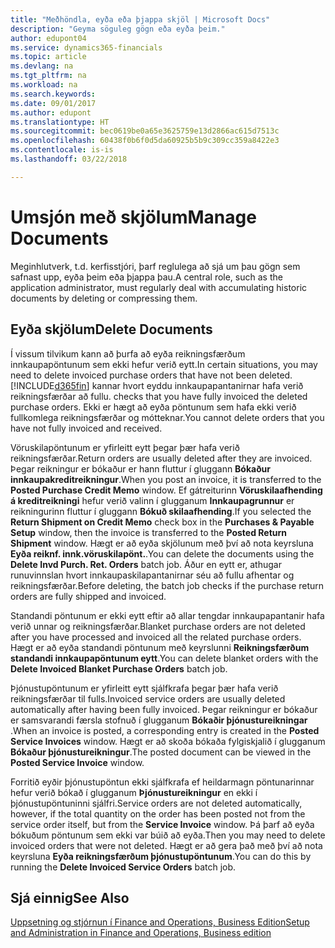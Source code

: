 ```yaml
---
title: "Meðhöndla, eyða eða þjappa skjöl | Microsoft Docs"
description: "Geyma söguleg gögn eða eyða þeim."
author: edupont04
ms.service: dynamics365-financials
ms.topic: article
ms.devlang: na
ms.tgt_pltfrm: na
ms.workload: na
ms.search.keywords: 
ms.date: 09/01/2017
ms.author: edupont
ms.translationtype: HT
ms.sourcegitcommit: bec0619be0a65e3625759e13d2866ac615d7513c
ms.openlocfilehash: 60438f0b6f0d5da60925b5b9c309cc359a8422e3
ms.contentlocale: is-is
ms.lasthandoff: 03/22/2018

---
```

# <a name="manage-documents"></a><span data-ttu-id="5fa1d-103">Umsjón með skjölum</span><span class="sxs-lookup"><span data-stu-id="5fa1d-103">Manage Documents</span></span>
<span data-ttu-id="5fa1d-104">Meginhlutverk, t.d. kerfisstjóri, þarf reglulega að sjá um þau gögn sem safnast upp, eyða þeim eða þjappa þau.</span><span class="sxs-lookup"><span data-stu-id="5fa1d-104">A central role, such as the application administrator, must regularly deal with accumulating historic documents by deleting or compressing them.</span></span>  

## <a name="delete-documents"></a><span data-ttu-id="5fa1d-105">Eyða skjölum</span><span class="sxs-lookup"><span data-stu-id="5fa1d-105">Delete Documents</span></span>
<span data-ttu-id="5fa1d-106">Í vissum tilvikum kann að þurfa að eyða reikningsfærðum innkaupapöntunum sem ekki hefur verið eytt.</span><span class="sxs-lookup"><span data-stu-id="5fa1d-106">In certain situations, you may need to delete invoiced purchase orders that have not been deleted.</span></span> [!INCLUDE[d365fin](includes/d365fin_md.md)]<span data-ttu-id="5fa1d-107"> kannar hvort eyddu innkaupapantanirnar hafa verið reikningsfærðar að fullu.</span><span class="sxs-lookup"><span data-stu-id="5fa1d-107"> checks that you have fully invoiced the deleted purchase orders.</span></span> <span data-ttu-id="5fa1d-108">Ekki er hægt að eyða pöntunum sem hafa ekki verið fullkomlega reikningsfærðar og mótteknar.</span><span class="sxs-lookup"><span data-stu-id="5fa1d-108">You cannot delete orders that you have not fully invoiced and received.</span></span>  

<span data-ttu-id="5fa1d-109">Vöruskilapöntunum er yfirleitt eytt þegar þær hafa verið reikningsfærðar.</span><span class="sxs-lookup"><span data-stu-id="5fa1d-109">Return orders are usually deleted after they are invoiced.</span></span> <span data-ttu-id="5fa1d-110">Þegar reikningur er bókaður er hann fluttur í gluggann **Bókaður innkaupakreditreikningur**.</span><span class="sxs-lookup"><span data-stu-id="5fa1d-110">When you post an invoice, it is transferred to the **Posted Purchase Credit Memo** window.</span></span> <span data-ttu-id="5fa1d-111">Ef gátreiturinn **Vöruskilaafhending á kreditreikningi** hefur verið valinn í glugganum **Innkaupagrunnur** er reikningurinn fluttur í gluggann **Bókuð skilaafhending**.</span><span class="sxs-lookup"><span data-stu-id="5fa1d-111">If you selected the **Return Shipment on Credit Memo** check box in the **Purchases & Payable Setup** window, then the invoice is transferred to the **Posted Return Shipment** window.</span></span> <span data-ttu-id="5fa1d-112">Hægt er að eyða skjölunum með því að nota keyrsluna **Eyða reiknf. innk.vöruskilapönt.**.</span><span class="sxs-lookup"><span data-stu-id="5fa1d-112">You can delete the documents using the **Delete Invd Purch. Ret. Orders** batch job.</span></span> <span data-ttu-id="5fa1d-113">Áður en eytt er, athugar runuvinnslan hvort innkaupaskilapantanirnar séu að fullu afhentar og reikningsfærðar.</span><span class="sxs-lookup"><span data-stu-id="5fa1d-113">Before deleting, the batch job checks if the purchase return orders are fully shipped and invoiced.</span></span>  

<span data-ttu-id="5fa1d-114">Standandi pöntunum er ekki eytt eftir að allar tengdar innkaupapantanir hafa verið unnar og reikningsfærðar.</span><span class="sxs-lookup"><span data-stu-id="5fa1d-114">Blanket purchase orders are not deleted after you have processed and invoiced all the related purchase orders.</span></span> <span data-ttu-id="5fa1d-115">Hægt er að eyða standandi pöntunum með keyrslunni **Reikningsfærðum standandi innkaupapöntunum eytt**.</span><span class="sxs-lookup"><span data-stu-id="5fa1d-115">You can delete blanket orders with the **Delete Invoiced Blanket Purchase Orders** batch job.</span></span>  

<span data-ttu-id="5fa1d-116">Þjónustupöntunum er yfirleitt eytt sjálfkrafa þegar þær hafa verið reikningsfærðar til fulls.</span><span class="sxs-lookup"><span data-stu-id="5fa1d-116">Invoiced service orders are usually deleted automatically after having been fully invoiced.</span></span> <span data-ttu-id="5fa1d-117">Þegar reikningur er bókaður er samsvarandi færsla stofnuð í glugganum  **Bókaðir þjónustureikningar** .</span><span class="sxs-lookup"><span data-stu-id="5fa1d-117">When an invoice is posted, a corresponding entry is created in the **Posted Service Invoices** window.</span></span> <span data-ttu-id="5fa1d-118">Hægt er að skoða bókaða fylgiskjalið í glugganum **Bókaður þjónustureikningur**.</span><span class="sxs-lookup"><span data-stu-id="5fa1d-118">The posted document can be viewed in the **Posted Service Invoice** window.</span></span>  

<span data-ttu-id="5fa1d-119">Forritið eyðir þjónustupöntun ekki sjálfkrafa ef heildarmagn pöntunarinnar hefur verið bókað í glugganum **Þjónustureikningur** en ekki í þjónustupöntuninni sjálfri.</span><span class="sxs-lookup"><span data-stu-id="5fa1d-119">Service orders are not deleted automatically, however, if the total quantity on the order has been posted not from the service order itself, but from the **Service Invoice** window.</span></span> <span data-ttu-id="5fa1d-120">Þá þarf að eyða bókuðum pöntunum sem ekki var búið að eyða.</span><span class="sxs-lookup"><span data-stu-id="5fa1d-120">Then you may need to delete invoiced orders that were not deleted.</span></span> <span data-ttu-id="5fa1d-121">Hægt er að gera það með því að nota keyrsluna **Eyða reikningsfærðum þjónustupöntunum**.</span><span class="sxs-lookup"><span data-stu-id="5fa1d-121">You can do this by running the **Delete Invoiced Service Orders** batch job.</span></span>  

## <a name="see-also"></a><span data-ttu-id="5fa1d-122">Sjá einnig</span><span class="sxs-lookup"><span data-stu-id="5fa1d-122">See Also</span></span>  
[<span data-ttu-id="5fa1d-123">Uppsetning og stjórnun í Finance and Operations, Business Edition</span><span class="sxs-lookup"><span data-stu-id="5fa1d-123">Setup and Administration in Finance and Operations, Business edition</span></span>](admin-setup-and-administration.md)  

